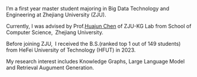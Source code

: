 I’m a first year master student majoring in Big Data Technology and Engineering at Zhejiang University (ZJU).

Currently, I was advised by Prof.[Huajun Chen](https://person.zju.edu.cn/huajun) of ZJU-KG Lab from School of Computer Science, Zhejiang University.

Before joining ZJU, I received the B.S.(ranked top 1 out of 149 students) from HeFei University of Technology (HFUT) in 2023.

My research interest includes Knowledge Graphs, Large Language Model and Retrieval Augument Generation.
